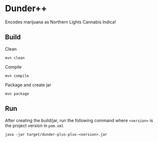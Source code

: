 # Dunder++

Encodes marijuana as Northern Lights Cannabis Indica!

## Build

Clean

`mvn clean`

Compile

`mvn compile`

Package and create jar

`mvn package`

## Run

After creating the build/jar, run the following command where `<version>` is the project version in `pom.xml`

`java -jar target/dunder-plus-plus-<version>.jar`
